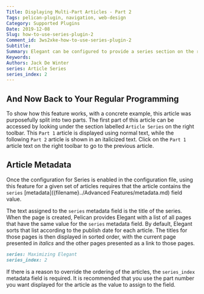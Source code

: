 ```yaml
---
Title: Displaying Multi-Part Articles - Part 2
Tags: pelican-plugin, navigation, web-design
Category: Supported Plugins
Date: 2019-12-08
Slug: how-to-use-series-plugin-2
Comment_id: 3ws2xke-how-to-use-series-plugin-2
Subtitle:
Summary: Elegant can be configured to provide a series section on the right sidebar. Only visible in articles that are labelled as part of a series, this indicator allows navigation between the articles in the series.
Keywords:
Authors: Jack De Winter
series: Article Series
series_index: 2
---
```


## And Now Back to Your Regular Programming

To show how this feature works, with a concrete example, this article was purposefully
split into two parts. The first part of this article can be accessed by looking under
the section labelled `Article Series` on the right toolbar. This `Part 1` article is
displayed using normal text, while the following `Part 2` article is shown in an
italicized text. Click on the `Part 1` article text on the right toolbar to go to the
previous article.

## Article Metadata

Once the configuration for Series is enabled in the configuration file, using this feature for
a given set of articles requires that the article contains the `series`
[metadata]({filename}../Advanced Features/metadata.md) field value.

The text assigned to the `series` metadata field is the title of the series. When the page is
created, Pelican provides Elegant with a list of all pages that have the same value for the
`series` metadata field. By default, Elegant sorts that list according to the publish date for
each article. The titles for those pages is then displayed in sorted order, with the current
page presented in _italics_ and the other pages presented as a link to those pages.

```Markdown
series: Maximizing Elegant
series_index: 2
```

If there is a reason to override the ordering of the articles, the `series_index` metadata
field is required. It is recommended that you use the part number you want displayed for the
article as the value to assign to the field.

